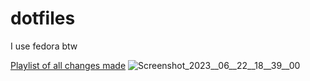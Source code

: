# dotfiles
I use fedora btw

<a href="https://www.youtube.com/watch?v=4-jBn4RMkHc&list=PLIpJz-4ZpwjLUgzAg7Sg4992Uic7rWXC1">Playlist of all changes made<a>
![Screenshot_2023__06__22__18__39__00](https://github.com/fafu-10/dotfiles/assets/59342394/8f5d2144-18fc-45c2-97cb-cfbb3955bbc0)
